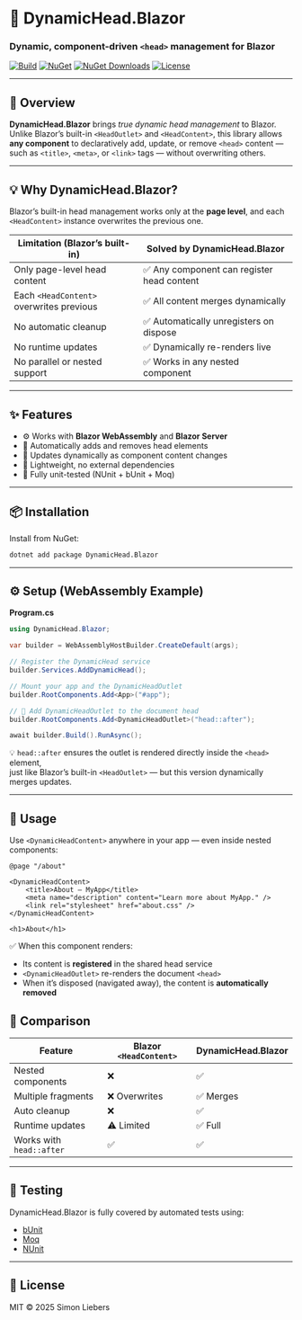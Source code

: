 # 🧠 DynamicHead.Blazor
### Dynamic, component-driven `<head>` management for Blazor

[![Build](https://github.com/SimonLiebers-Dev/DynamicHead.Blazor/actions/workflows/build-and-release.yml/badge.svg)](https://github.com/simonliebers/DynamicHead.Blazor/actions)
[![NuGet](https://img.shields.io/nuget/v/DynamicHead.Blazor.svg?style=flat-round&logo=nuget)](https://www.nuget.org/packages/DynamicHead.Blazor/)
[![NuGet Downloads](https://img.shields.io/nuget/dt/DynamicHead.Blazor.svg?style=flat-round)](https://www.nuget.org/packages/DynamicHead.Blazor/)
[![License](https://img.shields.io/badge/license-MIT-blue.svg)](LICENSE)

---

## 🚀 Overview

**DynamicHead.Blazor** brings *true dynamic head management* to Blazor.  
Unlike Blazor’s built-in `<HeadOutlet>` and `<HeadContent>`, this library allows **any component** to declaratively add, update, or remove `<head>` content — such as `<title>`, `<meta>`, or `<link>` tags — without overwriting others.

---

## 💡 Why DynamicHead.Blazor?

Blazor’s built-in head management works only at the **page level**, and each `<HeadContent>` instance overwrites the previous one.

| Limitation (Blazor’s built-in) | Solved by DynamicHead.Blazor |
|--------------------------------|-------------------------------|
| Only page-level head content | ✅ Any component can register head content |
| Each `<HeadContent>` overwrites previous | ✅ All content merges dynamically |
| No automatic cleanup | ✅ Automatically unregisters on dispose |
| No runtime updates | ✅ Dynamically re-renders live |
| No parallel or nested support | ✅ Works in any nested component |

---

## ✨ Features

- ⚙️ Works with **Blazor WebAssembly** and **Blazor Server**
- 🔄 Automatically adds and removes head elements
- 🧠 Updates dynamically as component content changes
- 🧱 Lightweight, no external dependencies
- 🧪 Fully unit-tested (NUnit + bUnit + Moq)

---

## 📦 Installation

Install from NuGet:

```bash
dotnet add package DynamicHead.Blazor
```

---

## ⚙️ Setup (WebAssembly Example)

**Program.cs**

```csharp
using DynamicHead.Blazor;

var builder = WebAssemblyHostBuilder.CreateDefault(args);

// Register the DynamicHead service
builder.Services.AddDynamicHead();

// Mount your app and the DynamicHeadOutlet
builder.RootComponents.Add<App>("#app");

// 🧠 Add DynamicHeadOutlet to the document head
builder.RootComponents.Add<DynamicHeadOutlet>("head::after");

await builder.Build().RunAsync();
```

💡 `head::after` ensures the outlet is rendered directly inside the `<head>` element,  
just like Blazor’s built-in `<HeadOutlet>` — but this version dynamically merges updates.

---

## 🧠 Usage

Use `<DynamicHeadContent>` anywhere in your app — even inside nested components:

```razor
@page "/about"

<DynamicHeadContent>
    <title>About – MyApp</title>
    <meta name="description" content="Learn more about MyApp." />
    <link rel="stylesheet" href="about.css" />
</DynamicHeadContent>

<h1>About</h1>
```

✅ When this component renders:
- Its content is **registered** in the shared head service
- `<DynamicHeadOutlet>` re-renders the document `<head>`
- When it’s disposed (navigated away), the content is **automatically removed**

## 🧠 Comparison

| Feature | Blazor `<HeadContent>` | DynamicHead.Blazor |
|----------|------------------------|--------------------|
| Nested components | ❌ | ✅ |
| Multiple fragments | ❌ Overwrites | ✅ Merges |
| Auto cleanup | ❌ | ✅ |
| Runtime updates | ⚠️ Limited | ✅ Full |
| Works with `head::after` | ✅ | ✅ |

---

## 🧪 Testing

DynamicHead.Blazor is fully covered by automated tests using:
- [bUnit](https://bunit.dev)
- [Moq](https://github.com/moq)
- [NUnit](https://nunit.org)

---

## 📄 License

MIT © 2025 Simon Liebers